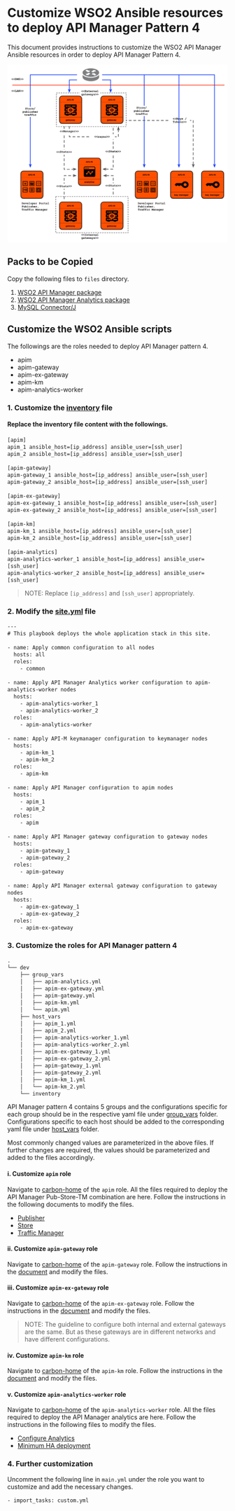 # Customize WSO2 Ansible resources to deploy API Manager Pattern 4

This document provides instructions to customize the WSO2 API Manager Ansible resources in order to deploy API Manager Pattern 4.

![API Manager Pattern 4](images/P-H-2.png "API Manager Pattern 4")

## Packs to be Copied

Copy the following files to `files` directory.

1. [WSO2 API Manager package](https://wso2.com/api-management/install/)
2. [WSO2 API Manager Analytics package](https://wso2.com/api-management/install/analytics/)
3. [MySQL Connector/J](https://dev.mysql.com/downloads/connector/j/5.1.html)

## Customize the WSO2 Ansible scripts

The followings are the roles needed to deploy API Manager pattern 4.

- apim
- apim-gateway
- apim-ex-gateway
- apim-km
- apim-analytics-worker

### 1. Customize the [inventory](../dev/inventory) file

#### Replace the inventory file content with the followings.

```
[apim]
apim_1 ansible_host=[ip_address] ansible_user=[ssh_user]
apim_2 ansible_host=[ip_address] ansible_user=[ssh_user]

[apim-gateway]
apim-gateway_1 ansible_host=[ip_address] ansible_user=[ssh_user]
apim-gateway_2 ansible_host=[ip_address] ansible_user=[ssh_user]

[apim-ex-gateway]
apim-ex-gateway_1 ansible_host=[ip_address] ansible_user=[ssh_user]
apim-ex-gateway_2 ansible_host=[ip_address] ansible_user=[ssh_user]

[apim-km]
apim-km_1 ansible_host=[ip_address] ansible_user=[ssh_user]
apim-km_2 ansible_host=[ip_address] ansible_user=[ssh_user]

[apim-analytics]
apim-analytics-worker_1 ansible_host=[ip_address] ansible_user=[ssh_user]
apim-analytics-worker_2 ansible_host=[ip_address] ansible_user=[ssh_user]
```
> NOTE: Replace `[ip_address]` and `[ssh_user]` appropriately.

### 2. Modify the [site.yml](../site.yml) file

```
---
# This playbook deploys the whole application stack in this site.

- name: Apply common configuration to all nodes
  hosts: all
  roles:
    - common

- name: Apply API Manager Analytics worker configuration to apim-analytics-worker nodes
  hosts:
    - apim-analytics-worker_1
    - apim-analytics-worker_2
  roles:
    - apim-analytics-worker

- name: Apply API-M keymanager configuration to keymanager nodes
  hosts:
    - apim-km_1
    - apim-km_2
  roles:
    - apim-km

- name: Apply API Manager configuration to apim nodes
  hosts:
    - apim_1
    - apim_2
  roles:
    - apim

- name: Apply API Manager gateway configuration to gateway nodes
  hosts:
    - apim-gateway_1
    - apim-gateway_2
  roles:
    - apim-gateway

- name: Apply API Manager external gateway configuration to gateway nodes
  hosts:
    - apim-ex-gateway_1
    - apim-ex-gateway_2
  roles:
    - apim-ex-gateway
```

### 3. Customize the roles for API Manager pattern 4

```
.
└── dev
    ├── group_vars
    │   ├── apim-analytics.yml
    │   ├── apim-ex-gateway.yml
    │   ├── apim-gateway.yml
    │   ├── apim-km.yml
    │   └── apim.yml
    ├── host_vars
    │   ├── apim_1.yml
    │   ├── apim_2.yml
    │   ├── apim-analytics-worker_1.yml
    │   ├── apim-analytics-worker_2.yml
    │   ├── apim-ex-gateway_1.yml
    │   ├── apim-ex-gateway_2.yml
    │   ├── apim-gateway_1.yml
    │   ├── apim-gateway_2.yml
    │   ├── apim-km_1.yml
    │   └── apim-km_2.yml
    └── inventory

```
API Manager pattern 4 contains 5 groups and the configurations specific for each group should be in the respective yaml file under [group_vars](../dev/group_vars) folder. Configurations specific to each host should be added to the corresponding yaml file under [host_vars](../dev/host_vars) folder.

Most commonly changed values are parameterized in the above files. If further changes are required, the values should be parameterized and added to the files accordingly.

#### i. Customize `apim` role

Navigate to [carbon-home](../roles/apim/templates/carbon-home) of the `apim` role. All the files required to deploy the API Manager Pub-Store-TM combination are here. Follow the instructions in the following documents to modify the files.
- [Publisher](https://docs.wso2.com/display/AM260/Deploying+WSO2+API-M+in+a+Distributed+Setup#DeployingWSO2API-MinaDistributedSetup-Step6.2-ConfigureandstarttheAPIPublisher)
- [Store](https://docs.wso2.com/display/AM260/Deploying+WSO2+API-M+in+a+Distributed+Setup#DeployingWSO2API-MinaDistributedSetup-Step6.3-ConfigureandstarttheAPIStore)
- [Traffic Manager](https://docs.wso2.com/display/AM260/Deploying+WSO2+API-M+in+a+Distributed+Setup#DeployingWSO2API-MinaDistributedSetup-Step6.4-ConfigureandstarttheTrafficManager)

#### ii. Customize `apim-gateway` role

Navigate to [carbon-home](../roles/apim-gateway/templates/carbon-home) of the `apim-gateway` role. Follow the instructions in the [document](https://docs.wso2.com/display/AM260/Deploying+WSO2+API-M+in+a+Distributed+Setup#DeployingWSO2API-MinaDistributedSetup-Step6.5-ConfigureandstarttheGateway) and modify the files.

#### iii. Customize `apim-ex-gateway` role

Navigate to [carbon-home](../roles/apim-ex-gateway/templates/carbon-homel) of the `apim-ex-gateway` role. Follow the instructions in the [document](https://docs.wso2.com/display/AM260/Deploying+WSO2+API-M+in+a+Distributed+Setup#DeployingWSO2API-MinaDistributedSetup-Step6.5-ConfigureandstarttheGateway) and modify the files.

> NOTE: The guideline to configure both internal and external gateways are the same. But as these gateways are in different networks and have different configurations.

#### iv. Customize `apim-km` role

Navigate to [carbon-home](../roles/apim-km/templates/carbon-home) of the `apim-km` role. Follow the instructions in the [document](https://docs.wso2.com/display/AM260/Deploying+WSO2+API-M+in+a+Distributed+Setup#DeployingWSO2API-MinaDistributedSetup-Step6.1-ConfigureandstarttheKeyManager) and modify the files.

#### v. Customize `apim-analytics-worker` role

Navigate to [carbon-home](../roles/apim-analytics-worker/templates/carbon-home) of the `apim-analytics-worker` role. All the files required to deploy the API Manager analytics are here. Follow the instructions in the following files to modify the files.
- [Configure Analytics](https://docs.wso2.com/display/AM260/Configuring+APIM+Analytics#standardsetup)
- [Minimum HA deployment](https://docs.wso2.com/display/SP430/Minimum%20High%20Availability%20Deployment)

### 4. Further customization

Uncomment the following line in `main.yml` under the role you want to customize and add the necessary changes.
```
- import_tasks: custom.yml
```

